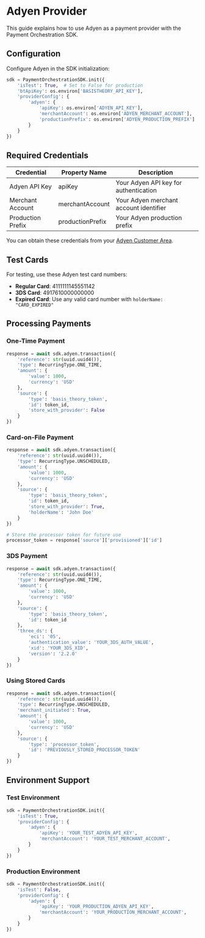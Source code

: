 # Adyen Provider

This guide explains how to use Adyen as a payment provider with the Payment Orchestration SDK.

## Configuration

Configure Adyen in the SDK initialization:

```python
sdk = PaymentOrchestrationSDK.init({
    'isTest': True,  # Set to False for production
    'btApiKey': os.environ['BASISTHEORY_API_KEY'],
    'providerConfig': {
        'adyen': {
            'apiKey': os.environ['ADYEN_API_KEY'],
            'merchantAccount': os.environ['ADYEN_MERCHANT_ACCOUNT'],
            'productionPrefix': os.environ['ADYEN_PRODUCTION_PREFIX']
        }
    }
})
```

## Required Credentials

| Credential | Property Name | Description |
|------------|--------------|-------------|
| Adyen API Key | apiKey | Your Adyen API key for authentication |
| Merchant Account | merchantAccount | Your Adyen merchant account identifier |
| Production Prefix | productionPrefix | Your Adyen production prefix |


You can obtain these credentials from your [Adyen Customer Area](https://ca-test.adyen.com/ca/ca/overview/default.shtml).

## Test Cards

For testing, use these Adyen test card numbers:

- **Regular Card**: 4111111145551142
- **3DS Card**: 4917610000000000
- **Expired Card**: Use any valid card number with `holderName: "CARD_EXPIRED"`

## Processing Payments

### One-Time Payment

```python
response = await sdk.adyen.transaction({
    'reference': str(uuid.uuid4()),
    'type': RecurringType.ONE_TIME,
    'amount': {
        'value': 1000,
        'currency': 'USD'
    },
    'source': {
        'type': 'basis_theory_token',
        'id': token_id,
        'store_with_provider': False
    }
})
```

### Card-on-File Payment

```python
response = await sdk.adyen.transaction({
    'reference': str(uuid.uuid4()),
    'type': RecurringType.UNSCHEDULED,
    'amount': {
        'value': 1000,
        'currency': 'USD'
    },
    'source': {
        'type': 'basis_theory_token',
        'id': token_id,
        'store_with_provider': True,
        'holderName': 'John Doe'
    }
})

# Store the processor token for future use
processor_token = response['source']['provisioned']['id']
```

### 3DS Payment

```python
response = await sdk.adyen.transaction({
    'reference': str(uuid.uuid4()),
    'type': RecurringType.ONE_TIME,
    'amount': {
        'value': 1000,
        'currency': 'USD'
    },
    'source': {
        'type': 'basis_theory_token',
        'id': token_id
    },
    'three_ds': {
        'eci': '05',
        'authentication_value': 'YOUR_3DS_AUTH_VALUE',
        'xid': 'YOUR_3DS_XID',
        'version': '2.2.0'
    }
})
```

### Using Stored Cards

```python
response = await sdk.adyen.transaction({
    'reference': str(uuid.uuid4()),
    'type': RecurringType.UNSCHEDULED,
    'merchant_initiated': True,
    'amount': {
        'value': 1000,
        'currency': 'USD'
    },
    'source': {
        'type': 'processor_token',
        'id': 'PREVIOUSLY_STORED_PROCESSOR_TOKEN'
    }
})
```

## Environment Support

### Test Environment

```python
sdk = PaymentOrchestrationSDK.init({
    'isTest': True,
    'providerConfig': {
        'adyen': {
            'apiKey': 'YOUR_TEST_ADYEN_API_KEY',
            'merchantAccount': 'YOUR_TEST_MERCHANT_ACCOUNT',
        }
    }
})
```

### Production Environment

```python
sdk = PaymentOrchestrationSDK.init({
    'isTest': False,
    'providerConfig': {
        'adyen': {
            'apiKey': 'YOUR_PRODUCTION_ADYEN_API_KEY',
            'merchantAccount': 'YOUR_PRODUCTION_MERCHANT_ACCOUNT',
        }
    }
})
``` 